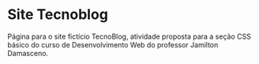 # Site Tecnoblog

Página para o site fictício TecnoBlog, atividade proposta para a seção CSS básico do curso de Desenvolvimento Web do professor Jamilton Damasceno.